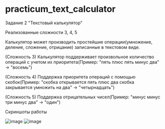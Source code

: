 # practicum_text_calculator

Задание 2 "Текстовый калькулятор"

Реализованные сложности 3, 4, 5

Калькулятор может производить простейшие операции(умножение, деление, сложение, отрицание) записанные в текстовом виде.

(Сложность 3) Калькулятор поддерживает произвольное количество операций с учетом их приоритета(Пример: "пять плюс пять минус два" -> "восемь")

(Сложность 4) Поддержка приоритета операций с помощью скобок(Пример: "скобка открывается пять плюс два скобка закрывается умножить на два" -> "четырнадцать")

(Сложность 5) Поддержка отрицательных чисел(Пример: "минус минус три минус два" -> "один")

Скриншоты работы

![image](https://user-images.githubusercontent.com/54207104/164074986-433d305e-2784-49aa-a3cf-4f26d8768ad0.png)
  ![image](https://user-images.githubusercontent.com/54207104/164076152-1e78e5b1-0dfb-45e4-b5b4-e4437e13472f.png)
